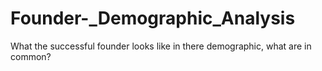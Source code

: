 # Founder-_Demographic_Analysis
What the successful founder looks like in there demographic, what are in common?
